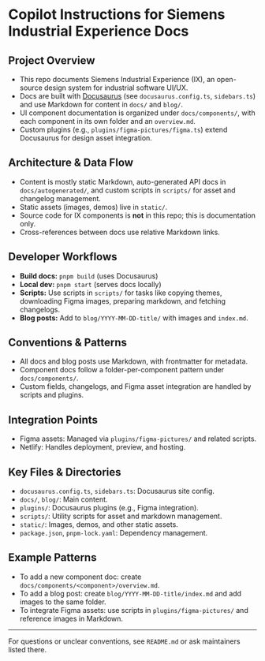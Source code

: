 # Copilot Instructions for Siemens Industrial Experience Docs

## Project Overview

- This repo documents Siemens Industrial Experience (IX), an open-source design system for industrial software UI/UX.
- Docs are built with [Docusaurus](https://docusaurus.io/) (see `docusaurus.config.ts`, `sidebars.ts`) and use Markdown for content in `docs/` and `blog/`.
- UI component documentation is organized under `docs/components/`, with each component in its own folder and an `overview.md`.
- Custom plugins (e.g., `plugins/figma-pictures/figma.ts`) extend Docusaurus for design asset integration.

## Architecture & Data Flow

- Content is mostly static Markdown, auto-generated API docs in `docs/autogenerated/`, and custom scripts in `scripts/` for asset and changelog management.
- Static assets (images, demos) live in `static/`.
- Source code for IX components is **not** in this repo; this is documentation only.
- Cross-references between docs use relative Markdown links.

## Developer Workflows

- **Build docs:** `pnpm build` (uses Docusaurus)
- **Local dev:** `pnpm start` (serves docs locally)
- **Scripts:** Use scripts in `scripts/` for tasks like copying themes, downloading Figma images, preparing markdown, and fetching changelogs.
- **Blog posts:** Add to `blog/YYYY-MM-DD-title/` with images and `index.md`.

## Conventions & Patterns

- All docs and blog posts use Markdown, with frontmatter for metadata.
- Component docs follow a folder-per-component pattern under `docs/components/`.
- Custom fields, changelogs, and Figma asset integration are handled by scripts and plugins.

## Integration Points

- Figma assets: Managed via `plugins/figma-pictures/` and related scripts.
- Netlify: Handles deployment, preview, and hosting.

## Key Files & Directories

- `docusaurus.config.ts`, `sidebars.ts`: Docusaurus site config.
- `docs/`, `blog/`: Main content.
- `plugins/`: Docusaurus plugins (e.g., Figma integration).
- `scripts/`: Utility scripts for asset and markdown management.
- `static/`: Images, demos, and other static assets.
- `package.json`, `pnpm-lock.yaml`: Dependency management.

## Example Patterns

- To add a new component doc: create `docs/components/<component>/overview.md`.
- To add a blog post: create `blog/YYYY-MM-DD-title/index.md` and add images to the same folder.
- To integrate Figma assets: use scripts in `plugins/figma-pictures/` and reference images in Markdown.

---

For questions or unclear conventions, see `README.md` or ask maintainers listed there.
